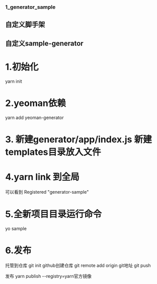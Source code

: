 ### 1_generator_sample
## 自定义脚手架
## 自定义sample-generator
# 1.初始化
yarn init
# 2.yeoman依赖
yarn add yeoman-generator
# 3. 新建generator/app/index.js 新建templates目录放入文件
# 4.yarn link 到全局
可以看到 Registered "generator-sample"
# 5.全新项目目录运行命令
yo sample
# 6.发布
托管到仓库
git init
github创建仓库
git remote add origin git地址
git push

发布
yarn publish --registry=yarn官方镜像
